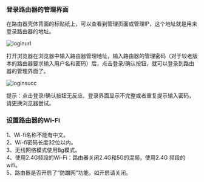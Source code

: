 ###   登录路由器的管理界面
在路由器壳体背面的标贴纸上，可以查看到管理页面或管理IP，这个地址就是用来登录路由器的地址。<br><div algin="center">![loginurl](https://github.com/haier-iot/After-saleAssistant/tree/master/zh-cn/question/images/ConfigDevice-01wifi-001.jpg "loginurl")</div>

打开浏览器在浏览器中输入路由器管理地址，输入路由器的管理密码（对于较老版本的路由器要求输入用户名和密码）后，点击登录/确认按钮，就可以登录到路由器的管理界面了。<br><div algin="center">![loginsucc](https://github.com/haier-iot/After-saleAssistant/tree/master/zh-cn/question/images/ConfigDevice-01wifi-002.png "loginsucc")</div>

提示：点击登录/确认按钮无反应、登录界面显示不完整或者重复提示输入密码，请更换浏览器尝试。

###   设置路由器的Wi-Fi
1、Wi-fi名称不能有中文。</br>2、Wi-fi密码长度32位以内。</br>3、无线网络模式使用Bg模式。</br>4、使用2.4G频段的Wi-Fi：路由器关闭2.4G和5G的混频，使用2.4G 频段的wifi。</br>5、路由器是否开启了“防蹭网”功能，如开启请关闭。</br>
